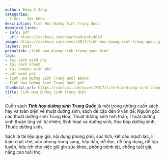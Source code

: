 ```yaml
---
author: Đông A Sáng
categories:
- Y Học - Sức Khỏe
description: Tinh Hoa Dưỡng Sinh Trung Quốc
download_links:
- info: pdf
  url: https://sachvui.com/download/pdf/4019
image: https://sachvui.com/cover/2017/tinh-hoa-duong-sinh-trung-quoc.jpg
layout: post
permalink: /tinh-hoa-duong-sinh-trung-quoc.html
tags:
- tải sách miễn phí
- tải sách nhanh
- tải ebooks miễn phí
- pdf miễn phí
- Tinh Hoa Dưỡng Sinh Trung Quốc ebook
- Tinh Hoa Dưỡng Sinh Trung Quốc pdf
thumbnail_url: https://sachvui.com/cover/2017/tinh-hoa-duong-sinh-trung-quoc.jpg
title: Tinh Hoa Dưỡng Sinh Trung Quốc
---
```


 <div class="item-desc text-justify"> <p>Cuốn sách <em><strong>Tinh hoa dưỡng sinh Trung Quốc</strong></em> là một trong những cuốn sách hay và toàn diện về thuật dưỡng sinh; sách đề cặp đến 9 vấn đề: Nguồn gốc các thuật dưỡng sinh Trung Hoa; Thuật dưỡng sinh tinh thần; Thuật dưỡng sinh thuận ứng với tự nhiên; Sinh hoạt và dưỡng sinh; Xoa bóp dưỡng sinh; Thuốc dưỡng sinh.</p><p>Sách là tài liệu quý giá, nội dung phong phú, súc tích, kết cấu mạch lạc, lí luận chặt chẽ, văn phong trong sáng, hấp dẫn, dễ đọc, dễ ứng dụng, dễ tập luyện, hữu ích cho việc giữ gìn sức khỏe, phòng bệnh tật, chống tuổi già, nâng cao tuổi thọ.</p> </div>